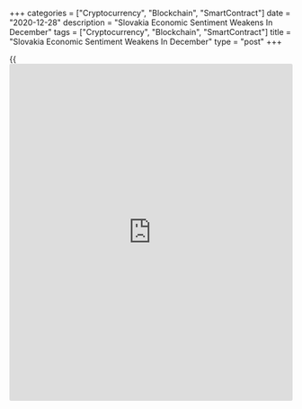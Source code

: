 +++
categories = ["Cryptocurrency", "Blockchain", "SmartContract"]
date = "2020-12-28"
description = "Slovakia Economic Sentiment Weakens In December"
tags = ["Cryptocurrency", "Blockchain", "SmartContract"]
title = "Slovakia Economic Sentiment Weakens In December"
type = "post"
+++

{{<iframe id="large-banner" src="https://www.bounty.group/#slide=20.0" width="100%" height="600" scrolling="no" style="border: 0px solid rgb(216, 221, 230); border-radius: 3px;">}}

Slovakia's economic sentiment weakened in December, data from the
Statistical Office of the Slovak Republic showed on Monday.

The economic sentiment index declined to 85.9 in December from 86.6 in
November.

Among components, the industrial confidence index decreased sharply to
-0.3 in December from 7.0 in the prior month.

The morale index for the construction sector rose to -47.5 and that for
retail trade increased to 3.3.

The services confidence indicator rose to -16.7 in December from -29.0
in the previous month.

The consumer confidence index improved to -32.6 from -34.6 in the
preceding month.

For comments and feedback [contact](https://www.playgroundfx.com/contact/): editorial@rtt[news](https://www.letsplayfx.com/blog/forex-news-website/).com

[Economic News][1]

 **What parts of the world are seeing the best (and worst) economic
performances lately? Click[here][2] to check out our [Econ Scorecard][2]
and find out! See up-to-the-moment [ranking](https://www.playgroundfx.com/blog/crypto-exchange-ranking/)s for the best and worst
performers in [GDP][3], [unemployment rate][4], [inflation][5] and much
more.**

   1. www.rtt[news](https://www.letsplayfx.com/blog/forex-news-website/).com/Content/EconomicNews.aspx
   2. www.rtt[news](https://www.letsplayfx.com/blog/forex-news-website/).com/economic-scorecard/world-rank/PPI/highest-performance.aspx
   3. www.rtt[news](https://www.letsplayfx.com/blog/forex-news-website/).com/economic-scorecard/world-rank/GDP/highest-performance.aspx
   4. www.rtt[news](https://www.letsplayfx.com/blog/forex-news-website/).com/economic-scorecard/world-rank/unemployment-rate/lowest-performance.aspx
   5. www.rtt[news](https://www.letsplayfx.com/blog/forex-news-website/).com/economic-scorecard/world-rank/CPI/highest-performance.aspx